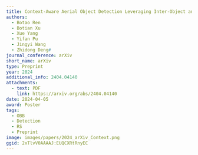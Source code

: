 ```yaml
---
title: Context-Aware Aerial Object Detection Leveraging Inter-Object and Background Relationships
authors:
  - Botao Ren
  - Botian Xu
  - Xue Yang
  - Yifan Pu
  - Jingyi Wang
  - Zhidong Deng#
journal_conference: arXiv
short_name: arXiv
type: Preprint
year: 2024
additional_info: 2404.04140
attachments:
  - text: PDF
    link: https://arxiv.org/abs/2404.04140
date: 2024-04-05
award: Poster
tags:
  - OBB
  - Detection
  - RS
  - Preprint
image: images/papers/2024_arXiv_Context.png
ggid: 2xTlvV0AAAAJ:EUQCXRtRnyEC
---
```

